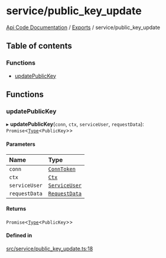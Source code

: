 # service/public\_key\_update
 
[Api Code Documentation](../README.md) / [Exports](../modules.md) / service/public\_key\_update

## Table of contents

### Functions

- [updatePublicKey](service_public_key_update.md#updatepublickey)

## Functions

### updatePublicKey

▸ **updatePublicKey**(`conn`, `ctx`, `serviceUser`, `requestData`): `Promise`\<[`Type`](result.md#type)\<`PublicKey`\>\>

#### Parameters

| Name | Type |
| :------ | :------ |
| `conn` | [`ConnToken`](service_conn.md#conntoken) |
| `ctx` | [`Ctx`](../interfaces/lib_ctx.Ctx.md) |
| `serviceUser` | [`ServiceUser`](../interfaces/service_domain_organization_service_user.ServiceUser.md) |
| `requestData` | [`RequestData`](../interfaces/service_domain_organization_public_key_update.RequestData.md) |

#### Returns

`Promise`\<[`Type`](result.md#type)\<`PublicKey`\>\>

#### Defined in

[src/service/public_key_update.ts:18](https://github.com/openkfw/TruBudget/blob/d07ad94/api/src/service/public_key_update.ts#L18)
